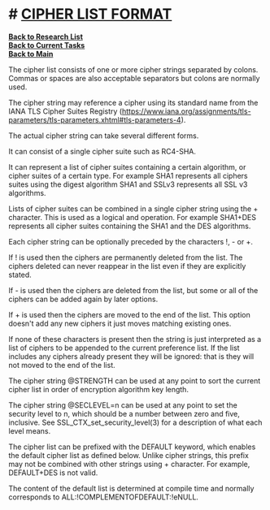 # # **[CIPHER LIST FORMAT](https://docs.openssl.org/3.3/man1/openssl-ciphers/#cipher-list-format)**

**[Back to Research List](../../../research_list.md)**\
**[Back to Current Tasks](../../../../a_status/current_tasks.md)**\
**[Back to Main](../../../../README.md)**

The cipher list consists of one or more cipher strings separated by colons. Commas or spaces are also acceptable separators but colons are normally used.

The cipher string may reference a cipher using its standard name from the IANA TLS Cipher Suites Registry (<https://www.iana.org/assignments/tls-parameters/tls-parameters.xhtml#tls-parameters-4>).

The actual cipher string can take several different forms.

It can consist of a single cipher suite such as RC4-SHA.

It can represent a list of cipher suites containing a certain algorithm, or cipher suites of a certain type. For example SHA1 represents all ciphers suites using the digest algorithm SHA1 and SSLv3 represents all SSL v3 algorithms.

Lists of cipher suites can be combined in a single cipher string using the + character. This is used as a logical and operation. For example SHA1+DES represents all cipher suites containing the SHA1 and the DES algorithms.

Each cipher string can be optionally preceded by the characters !, - or +.

If ! is used then the ciphers are permanently deleted from the list. The ciphers deleted can never reappear in the list even if they are explicitly stated.

If - is used then the ciphers are deleted from the list, but some or all of the ciphers can be added again by later options.

If + is used then the ciphers are moved to the end of the list. This option doesn't add any new ciphers it just moves matching existing ones.

If none of these characters is present then the string is just interpreted as a list of ciphers to be appended to the current preference list. If the list includes any ciphers already present they will be ignored: that is they will not moved to the end of the list.

The cipher string @STRENGTH can be used at any point to sort the current cipher list in order of encryption algorithm key length.

The cipher string @SECLEVEL=n can be used at any point to set the security level to n, which should be a number between zero and five, inclusive. See SSL_CTX_set_security_level(3) for a description of what each level means.

The cipher list can be prefixed with the DEFAULT keyword, which enables the default cipher list as defined below. Unlike cipher strings, this prefix may not be combined with other strings using + character. For example, DEFAULT+DES is not valid.

The content of the default list is determined at compile time and normally corresponds to ALL:!COMPLEMENTOFDEFAULT:!eNULL.
